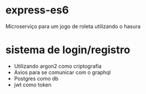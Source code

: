 # express-es6
Microserviço para um jogo de roleta utilizando o hasura

# sistema de login/registro
- Utilizando argon2 como criptografia
- Axios para se comunicar com o graphql
- Postgres como db
- jwt como token
